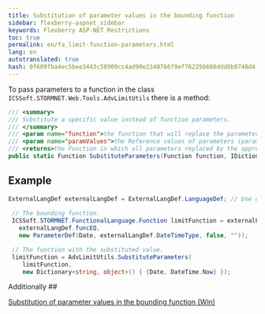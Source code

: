 ```yaml
--- 
title: Substitution of parameter values in the bounding function 
sidebar: flexberry-aspnet_sidebar 
keywords: Flexberry ASP-NET Restrictions 
toc: true 
permalink: en/fa_limit-function-parameters.html 
lang: en 
autotranslated: true 
hash: 0f609fba4ec5bee3443c58909cc4ad90e2340766f9ef762256600ddd8b8748d4 
--- 
```


To pass parameters to a function in the class `ICSSoft.STORMNET.Web.Tools.AdvLimitUtils` there is a method: 

```csharp 
/// <summary> 
/// Substitute a specific value instead of function parameters. 
/// </summary> 
/// <param name="function">the function that will replace the parameters.</param> 
/// <param name="paramValues">the Reference values of parameters (parameter name - value).</param> 
/// <returns>the Function in which all parameters replaced by the appropriate values.</returns> 
public static Function SubstituteParameters(Function function, IDictionary<string, object> paramValues)
``` 

## Example 

```csharp
ExternalLangDef externalLangDef = ExternalLangDef.LanguageDef; // Use of ExternalLangDef.LanguageDef is deprecated. Use constructor instead (new ExternalLangDef(dataService)).
 
 // The bounding function. 
 ICSSoft.STORMNET.FunctionalLanguage.Function limitFunction = externalLangDef.GetFunction(
   externalLangDef.funcEQ,
   new ParameterDef(Date, externalLangDef.DateTimeType, false, "")); 

 // The function with the substituted value. 
 limitFunction = AdvLimitUtils.SubstituteParameters(
    limitFunction,
    new Dictionary<string, object>() { {Date, DateTime.Now} });
``` 

Additionally ## 

[Substitution of parameter values in the bounding function (Win)](fw_limit-function-insert-parameters-values.html) 



